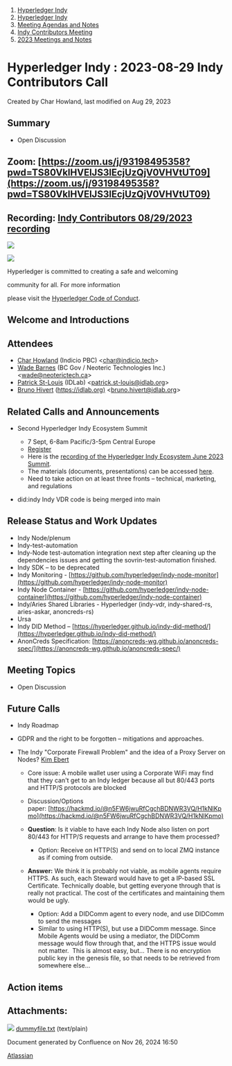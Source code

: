 1. [Hyperledger Indy](index.html)
2. [Hyperledger Indy](Hyperledger-Indy_19464194.html)
3. [Meeting Agendas and Notes](Meeting-Agendas-and-Notes_19464715.html)
4. [Indy Contributors Meeting](Indy-Contributors-Meeting_19464913.html)
5. [2023 Meetings and Notes](2023-Meetings-and-Notes_19466378.html)

# Hyperledger Indy : 2023-08-29 Indy Contributors Call

Created by Char Howland, last modified on Aug 29, 2023

## Summary

- Open Discussion

## **Zoom:** [https://zoom.us/j/93198495358?pwd=TS80VklHVElJS3lEcjUzQjV0VHVtUT09](https://zoom.us/j/93198495358?pwd=TS80VklHVElJS3lEcjUzQjV0VHVtUT09)

## **Recording:** [Indy Contributors 08/29/2023 recording](https://lf-hyperledger.atlassian.net/wiki/download/attachments/19464658/Indy%20Contributors%2008292023.mp4?version=1&modificationDate=1693325490729&api=v2)

![](https://wiki.hyperledger.org/download/attachments/29034696/Antitrustnotice.png?version=1&modificationDate=1581695654000&api=v2)

![](https://wiki.hyperledger.org/download/attachments/2392771/welcome.png?version=2&modificationDate=1572450107000&api=v2)

Hyperledger is committed to creating a safe and welcoming

community for all. For more information

please visit the [Hyperledger Code of Conduct](https://lf-hyperledger.atlassian.net/wiki/spaces/HYP/pages/19595281/Hyperledger+Code+of+Conduct).

## Welcome and Introductions

## Attendees

- [Char Howland](https://lf-hyperledger.atlassian.net/wiki/people/60998bf1dafdf00068e21bae?ref=confluence) (Indicio PBC) &lt;char@indicio.tech&gt;
- [Wade Barnes](https://lf-hyperledger.atlassian.net/wiki/people/70121:166ee094-a2f2-44b4-adee-5c3da3741ff8?ref=confluence) (BC Gov / Neoteric Technologies Inc.) &lt;wade@neoterictech.ca&gt;
- [Patrick St-Louis](https://lf-hyperledger.atlassian.net/wiki/people/712020:252ecf1c-7d3b-4f2e-805d-1b747814236e?ref=confluence) (IDLab) &lt;patrick.st-louis@idlab.org&gt;
- [Bruno Hivert](https://lf-hyperledger.atlassian.net/wiki/people/712020:0ef3e380-8e1e-45be-82e1-708b65f236da?ref=confluence) ([https://idlab.org)](https://idlab.org%29) &lt;bruno.hivert@idlab.org&gt;

## Related Calls and Announcements

- Second Hyperledger Indy Ecosystem Summit
  
  - 7 Sept, 6-8am Pacific/3-5pm Central Europe
  - [Register](https://zoom.us/meeting/register/tJAscumprD8rEtBbf4Gyt7vnelTGhpZrcckJ#/registration)
  - Here is the [recording of the Hyperledger Indy Ecosystem June 2023 Summit](https://zoom.us/rec/share/ogCsWyocTTSyBl_cBqXbv4eWueqyli49saiK4ocPclLBOQcmHGVQ-ICAI-1D0BgF._xpP6nCGcu0iCMDD).
  - The materials (documents, presentations) can be accessed [here](https://bit.ly/indy2023docs).
  - Need to take action on at least three fronts – technical, marketing, and regulations
- did:indy Indy VDR code is being merged into main

## Release Status and Work Updates

- Indy Node/plenum
- Indy-test-automation
- Indy-Node test-automation integration next step after cleaning up the dependencies issues and getting the sovrin-test-automation finished.
- Indy SDK – to be deprecated
- Indy Monitoring - [https://github.com/hyperledger/indy-node-monitor](https://github.com/hyperledger/indy-node-monitor)
- Indy Node Container - [https://github.com/hyperledger/indy-node-container](https://github.com/hyperledger/indy-node-container)
- Indy/Aries Shared Libraries - Hyperledger (indy-vdr, indy-shared-rs, aries-askar, anoncreds-rs)
- Ursa
- Indy DID Method – [https://hyperledger.github.io/indy-did-method/](https://hyperledger.github.io/indy-did-method/)
- AnonCreds Specification: [https://anoncreds-wg.github.io/anoncreds-spec/](https://anoncreds-wg.github.io/anoncreds-spec/)

## Meeting Topics

- Open Discussion

## Future Calls

- Indy Roadmap
- GDPR and the right to be forgotten – mitigations and approaches.
- The Indy "Corporate Firewall Problem" and the idea of a Proxy Server on Nodes? [Kim Ebert](https://lf-hyperledger.atlassian.net/wiki/people/5f7247c98d88b30075da15a3?ref=confluence)
  
  - Core issue: A mobile wallet user using a Corporate WiFi may find that they can't get to an Indy ledger because all but 80/443 ports and HTTP/S protocols are blocked
  - Discussion/Options paper: [https://hackmd.io/@n5FW6jwuRfCgchBDNWR3VQ/H1kNlKpmo](https://hackmd.io/@n5FW6jwuRfCgchBDNWR3VQ/H1kNlKpmo)
  - **Question**: Is it viable to have each Indy Node also listen on port 80/443 for HTTP/S requests and arrange to have them processed?
    
    - Option: Receive on HTTP(S) and send on to local ZMQ instance as if coming from outside.
  - **Answer:** We think it is probably not viable, as mobile agents require HTTPS. As such, each Steward would have to get a IP-based SSL Certificate. Technically doable, but getting everyone through that is really not practical. The cost of the certificates and maintaining them would be ugly.
    
    - Option: Add a DIDComm agent to every node, and use DIDComm to send the messages
    - Similar to using HTTP(S), but use a DIDComm message. Since Mobile Agents would be using a mediator, the DIDComm message would flow through that, and the HTTPS issue would not matter.  This is almost easy, but... There is no encryption public key in the genesis file, so that needs to be retrieved from somewhere else...

## Action items

## Attachments:

![](images/icons/bullet_blue.gif) [dummyfile.txt](attachments/19464658/19466613.txt) (text/plain)

Document generated by Confluence on Nov 26, 2024 16:50

[Atlassian](http://www.atlassian.com/)
